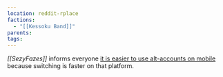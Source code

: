 ```yaml
---
location: reddit-rplace
factions:
  - "[[Kessoku Band]]"
parents: 
tags: 
---
```

*[[SezyFazes]]* informs everyone [it is easier to use alt-accounts on mobile](https://discord.com/channels/1093664259273130084/1131230952119615600/1131577693826207808) because switching is faster on that platform.
